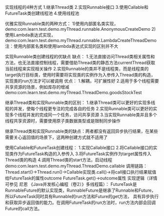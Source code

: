 实现线程的4种方式
1.继承Thread类 
2.实现Runnable接口
3.使用Callable和FutureTask类创建线程池
4.使用线程池

优雅实现Runnable类的两种方式：
1)使用内部匿名类实现，demo:com.learn.test.demo.myThread.runnable.AnonymousCreateDemo
2)使用Lambda表达式实现，demo:com.learn.test.demo.myThread.runnable.LambdaCreateThreadDemo
注：使用内部匿名类和使用lambda表达式实现的区别并不大

实现Runnable类创建线程的优缺点
缺点：
1.无法直接访问Thread类相关属性和方法，也无法直接控制线程，需要借助Thread类的静态方法currentThread获取当前线程来实现相关操作
2.实现Runnable的类并不是线程类，而是线程类的target执行目标类，使用时需要将实现类的实例作为入参传入Thread类的构造，实现类的run方法才可以被调用
优点：
1.解耦，可扩展性好
2.适用于多个线程需要共享资源的场景，例如库存的增减 demo:com.learn.test.demo.myThread.ThreadDemo.goodsStockTest


继承Thread类和实现Runnable类的区别：
1.继承Thread类可以更好的实现多线程的并发，使每个线程更专注的完成各自的任务
2.实现Runnable类可以更好的实现多个线程并发的完成同一个任务，访问共享资源
3.当实现Runnable类并且多个线程共享资源时，需要使用原子类数据类型或是限制同步操作

继承Thread类和实现Runnable类的缺点：两者都没有返回异步执行结果，在某些需要关心返回值的场景下，这两种创建方式就不适用了

使用Callable和FutureTask创建线程：
1.实现Callable接口
2.将Callable接口的实现类作为FutureTask构造的入参传入
3.将FutureTask实例作为target属性传入Thread类的构造
4.调用Thread类的start方法，启动线程
demo:com.learn.test.demo.myThread.ThreadDemo.callable
调用链路：
Thread.start()->Thread.run()->Callable实现类.call()->将call接口执行结果赋值给FutureTask的属性outcome
FutureTask.get()->outcome属性
实现逻辑（详情可参见 尼恩 《Java并发核心编程（卷2）》多线程篇）： 
FutureTask是RunnableFuture的默认实现类，RunnableFuture是继承了Runnable和Future，所以FutureTask同时具有Runnable的run方法和Future的get方法，
具有异步执行和获取异步返回值的能力。在调用FutureTask的run方法时，run方法内部会回调Future的call方法。



